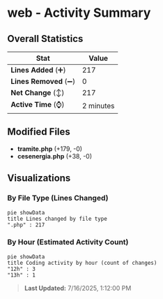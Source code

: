 # web - Activity Summary 

## Overall Statistics

| Stat                   | Value                                                             |
| ---------------------- | ----------------------------------------------------------------- |
| **Lines Added** (➕)   | 217                                          |
| **Lines Removed** (➖) | 0                                        |
| **Net Change** (↕)    | 217                |
| **Active Time** (⌚)   | 2 minutes |


## Modified Files
- **tramite.php** (+179, -0)
- **cesenergia.php** (+38, -0)

## Visualizations

### By File Type (Lines Changed)

```mermaid
pie showData
title Lines changed by file type
".php" : 217
```

### By Hour (Estimated Activity Count)

```mermaid
pie showData
title Coding activity by hour (count of changes)
"12h" : 3
"13h" : 1
```


> **Last Updated:** 7/16/2025, 1:12:00 PM
